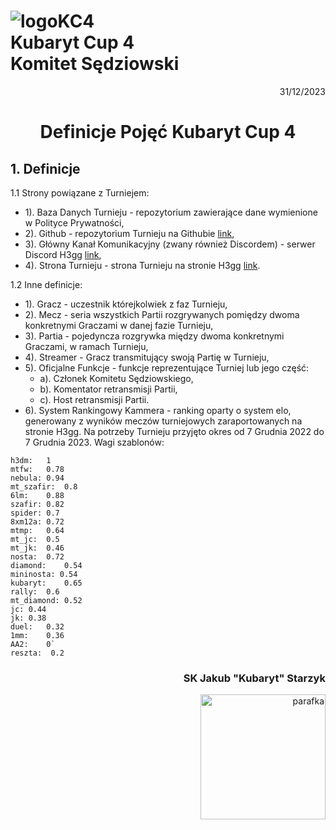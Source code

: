 # ![logoKC4](link) <br>Kubaryt Cup 4 <br>Komitet Sędziowski

<p align="right">31/12/2023</p>

<h1 align="center">Definicje Pojęć Kubaryt Cup 4</h1>

## 1. Definicje

1.1 Strony powiązane z Turniejem:

- 1). Baza Danych Turnieju - repozytorium zawierające dane wymienione w Polityce Prywatności,
- 2). Github - repozytorium Turnieju na Githubie [link](https://github.com/KubarytTournaments/KubarytCup/tree/Polish),
- 3). Główny Kanał Komunikacyjny (zwany również Discordem) - serwer Discord H3gg [link](https://discord.com/invite/r6dS4D9edd),
- 4). Strona Turnieju - strona Turnieju na stronie H3gg [link](https://h3.gg/competitions/V2/81).

1.2 Inne definicje:

- 1). Gracz - uczestnik którejkolwiek z faz Turnieju,
- 2). Mecz - seria wszystkich Partii rozgrywanych pomiędzy dwoma konkretnymi Graczami w danej fazie Turnieju,
- 3). Partia - pojedyncza rozgrywka między dwoma konkretnymi Graczami, w ramach Turnieju,
- 4). Streamer - Gracz transmitujący swoją Partię w Turnieju,
- 5). Oficjalne Funkcje - funkcje reprezentujące Turniej lub jego część:
  - a). Członek Komitetu Sędziowskiego,
  - b). Komentator retransmisji Partii,
  - c). Host retransmisji Partii.
- 6). System Rankingowy Kammera - ranking oparty o system elo, generowany z wyników meczów turniejowych zaraportowanych na stronie H3gg. Na potrzeby Turnieju przyjęto okres od 7 Grudnia 2022 do 7 Grudnia 2023. Wagi szablonów:
```
h3dm:   1
mtfw:   0.78
nebula: 0.94
mt_szafir:  0.8
6lm:    0.88
szafir: 0.82
spider: 0.7
8xm12a: 0.72
mtmp:   0.64
mt_jc:  0.5
mt_jk:  0.46
nosta:  0.72
diamond:    0.54
mininosta: 0.54
kubaryt:    0.65
rally:  0.6
mt_diamond: 0.52
jc: 0.44
jk: 0.38
duel:   0.32
1mm:    0.36
AA2:    0`
reszta:  0.2
```

### <p align="right">SK Jakub "Kubaryt" Starzyk</p>
<div align="right"><img src="https://media.discordapp.net/attachments/1022538414328913930/1136284542727110656/image-removebg-preview_3.png" alt="parafka" style="height: auto; width:200px; float:right;"/></div>

